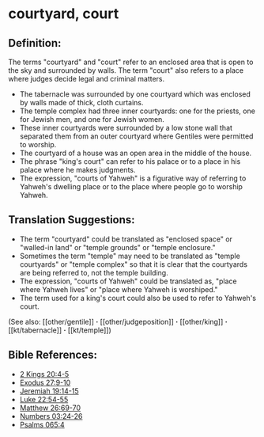 # courtyard, court #

## Definition: ##

The terms "courtyard" and "court" refer to an enclosed area that is open to the sky and surrounded by walls. The term "court" also refers to a place where judges decide legal and criminal matters.

* The tabernacle was surrounded by one courtyard which was enclosed by walls made of thick, cloth curtains. 
* The temple complex had three inner courtyards: one for the priests, one for Jewish men, and one for Jewish women.
* These inner courtyards were surrounded by a low stone wall that separated them from an outer courtyard where Gentiles were permitted to worship.
* The courtyard of a house was an open area in the middle of the house.
* The phrase "king's court" can refer to his palace or to a place in his palace where he makes judgments.
* The expression, "courts of Yahweh" is a figurative way of referring to Yahweh's dwelling place or to the place where people go to worship Yahweh.

## Translation Suggestions: ##
 
* The term "courtyard" could be translated as "enclosed space" or "walled-in land" or "temple grounds" or "temple enclosure."
* Sometimes the term "temple" may need to be translated as "temple courtyards" or "temple complex" so that it is clear that the courtyards are being referred to, not the temple building.
* The expression, "courts of Yahweh" could be translated as, "place where Yahweh lives" or "place where Yahweh is worshiped."
* The term used for a king's court could also be used to refer to Yahweh's court.

(See also: [[other/gentile]] **·** [[other/judgeposition]] **·** [[other/king]] **·** [[kt/tabernacle]] **·** [[kt/temple]])

## Bible References: ##

* [2 Kings 20:4-5](en/tn/2ki/help/20/04)
* [Exodus 27:9-10](en/tn/exo/help/27/09)
* [Jeremiah 19:14-15](en/tn/jer/help/19/14)
* [Luke 22:54-55](en/tn/luk/help/22/54)
* [Matthew 26:69-70](en/tn/mat/help/26/69)
* [Numbers 03:24-26](en/tn/num/help/03/24)
* [Psalms 065:4](en/tn/psa/help/65/04)